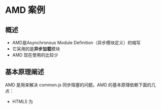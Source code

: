 # AMD 案例

## 概述

- AMD是Asynchronous Module Definition（异步模块定义）的缩写
- 它采用的是**异步加载**模块
- AMD 现在使用的比较少

## 基本原理阐述

AMD 是用来解决 common.js 同步阻塞的问题。AMD 的基本原理依赖下面的几点：

- HTML5 为<script>元素定义了 async 属性，利用这个属性来告诉浏览器，不必等脚本下载和执行完后再加载页面，同样也不必等到 该异步脚本下载和执行后再加载其他脚本。

- 异步脚本保证会在页面的 load 事件前执行。

在 `require.js` 中，通过向 DOM 中插入 `script` 标签实现目的：

![](http://cdn.yuzzl.top/blog/20201208220524.png)

但是异步加载必然会出现一个问题 -- 加载顺序。 如果你的模块存在依赖关系，那么这必然是致命的。 前面说过，异步脚本保证会在页面的 load
事件前执行。也就是说，等到所有模块加载完了再来加载，我们如果能够在模块加载完成之后再来执行回调就不会出现问题。

require.js 源码中将加载完成的回调绑定在 `window.onload` 事件上：

```javascript
node.addEventListener('load', context.onScriptLoad, false);
```

